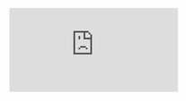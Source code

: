 ![cover](https://github.com/tessmerandre/ED20-N2/blob/master/Estrutura%20de%20dados%20-%20Proposta%20de%20projeto.pdf)
